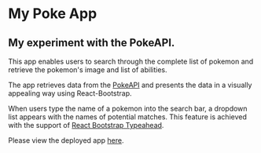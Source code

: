 # My Poke App

## My experiment with the PokeAPI.

This app enables users to search through the complete list of pokemon and retrieve the pokemon's image and list of abilities.

The app retrieves data from the [PokeAPI](https://pokeapi.co/ 'PokeAPI') and presents the data in a visually appealing way using React-Bootstrap.

When users type the name of a pokemon into the search bar, a dropdown list appears with the names of potential matches. This feature is achieved with the support of [React Bootstrap Typeahead](https://ericgio.github.io/react-bootstrap-typeahead/#filtering).

Please view the deployed app [here](https://poke-app-9d872.web.app/).
